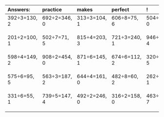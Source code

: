 | Answers: | practice | makes | perfect | ! |
| :--- | :--- | :--- | :--- | :--- |
| 392÷3=130, 2 | 692÷2=346, 0 | 313÷3=104, 1 | 606÷8=75, 6 | 504÷8=63, 0 | 
|   |   |   |   |   | 
|   |   |   |   |   | 
|   |   |   |   |   | 
| 201÷2=100, 1 | 502÷7=71, 5 | 815÷4=203, 3 | 721÷3=240, 1 | 946÷6=157, 4 | 
|   |   |   |   |   | 
|   |   |   |   |   | 
|   |   |   |   |   | 
| 598÷4=149, 2 | 908÷2=454, 0 | 871÷6=145, 1 | 674÷6=112, 2 | 320÷9=35, 5 | 
|   |   |   |   |   | 
|   |   |   |   |   | 
|   |   |   |   |   | 
| 575÷6=95, 5 | 563÷3=187, 2 | 644÷4=161, 0 | 482÷8=60, 2 | 262÷3=87, 1 | 
|   |   |   |   |   | 
|   |   |   |   |   | 
|   |   |   |   |   | 
| 331÷6=55, 1 | 739÷5=147, 4 | 492÷2=246, 0 | 316÷2=158, 0 | 463÷8=57, 7 | 
|   |   |   |   |   | 
|   |   |   |   |   | 
|   |   |   |   |   | 
